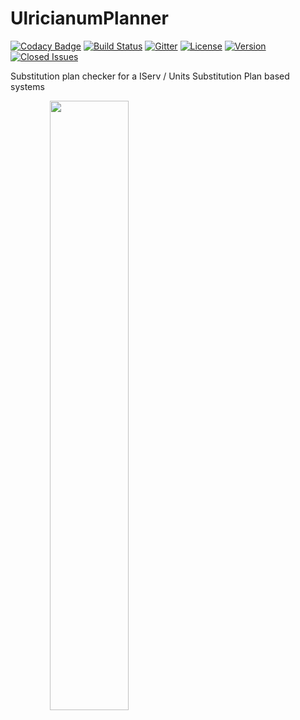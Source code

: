 # UlricianumPlanner
[![Codacy Badge](https://api.codacy.com/project/badge/Grade/b3aab844111a4da39412de29d72856dc)](https://www.codacy.com/app/Quexten/UlricianumPlanner?utm_source=github.com&utm_medium=referral&utm_content=Quexten/UlricianumPlanner&utm_campaign=badger)
[![Build Status](https://travis-ci.org/Quexten/UlricianumPlanner.svg?branch=master)](https://travis-ci.org/Quexten/UlricianumPlanner)
[![Gitter](https://badges.gitter.im/gitterHQ/gitter.svg)](https://gitter.im/ulricianum-planner/Lobby)
[![License](https://img.shields.io/github/license/Quexten/UlricianumPlanner.svg)](https://github.com/Quexten/UlricianumPlanner/blob/master/LICENSE)
[![Version](https://img.shields.io/github/release/quexten/UlricianumPlanner.svg)](https://github.com/Quexten/UlricianumPlanner/releases)
[![Closed Issues](https://img.shields.io/github/issues-closed-raw/quexten/UlricianumPlanner.svg)](https://github.com/Quexten/UlricianumPlanner/issues?q=is%3Aissue+is%3Aclosed)

Substitution plan checker for a IServ / Units Substitution Plan based systems


<p align="center">
  <a href="https://play.google.com/store/apps/details?id=com.quexten.ulricianumplanner">
    <img src="https://cdn.rawgit.com/steverichey/google-play-badge-svg/master/img/en_get.svg" width="50%" align="left">
  </a>
</p>
